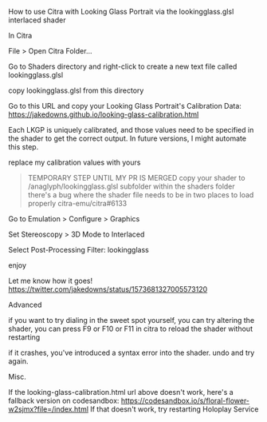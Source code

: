How to use Citra with Looking Glass Portrait via the lookingglass.glsl interlaced shader

In Citra

File > Open Citra Folder...

Go to Shaders directory and right-click to create a new text file called lookingglass.glsl

copy lookingglass.glsl from this directory

Go to this URL and copy your Looking Glass Portrait's Calibration Data: https://jakedowns.github.io/looking-glass-calibration.html

Each LKGP is uniquely calibrated, and those values need to be specified in the shader to get the correct output. In future versions, I might automate this step.

replace my calibration values with yours

> TEMPORARY STEP UNTIL MY PR IS MERGED copy your shader to /anaglyph/lookingglass.glsl subfolder within the shaders folder
> there's a bug where the shader file needs to be in two places to load properly citra-emu/citra#6133

Go to Emulation > Configure > Graphics

Set Stereoscopy > 3D Mode to Interlaced

Select Post-Processing Filter: lookingglass

enjoy

Let me know how it goes! https://twitter.com/jakedowns/status/1573681327005573120

Advanced

if you want to try dialing in the sweet spot yourself, you can try altering the shader, you can press F9 or F10 or F11 in citra to reload the shader without restarting 

if it crashes, you've introduced a syntax error into the shader. undo and try again.

Misc.

If the looking-glass-calibration.html url above doesn't work, here's a fallback version on codesandbox: 
https://codesandbox.io/s/floral-flower-w2sjmx?file=/index.html 
If that doesn't work, try restarting Holoplay Service
